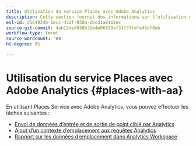 ```yaml
---
title: Utilisation du service Places avec Adobe Analytics
description: Cette section fournit des informations sur l’utilisation du service Places avec Adobe Analytics.
exl-id: d564934b-1ecc-452f-930a-2bcd1a8162ec
source-git-commit: 4ab15ded930b31e4e06920af31f37fdfe45df8eb
workflow-type: tm+mt
source-wordcount: '60'
ht-degree: 0%

---
```


# Utilisation du service Places avec Adobe Analytics {#places-with-aa}

En utilisant Places Service avec Adobe Analytics, vous pouvez effectuer les tâches suivantes :

* [Envoi de données d’entrée et de sortie de point ciblé par Analytics](/help/use-places-with-other-solutions/places-adobe-analytics/use-places-adobe-analytics.md)
* [Ajout d’un contexte d’emplacement aux requêtes Analytics](/help/use-places-with-other-solutions/places-adobe-analytics/run-reports-aa-places-data.md)
* [Rapport sur les données d’emplacement dans Analytics Workspace](/help/use-places-with-other-solutions/places-adobe-analytics/run-reports-aa-places-data.md)

